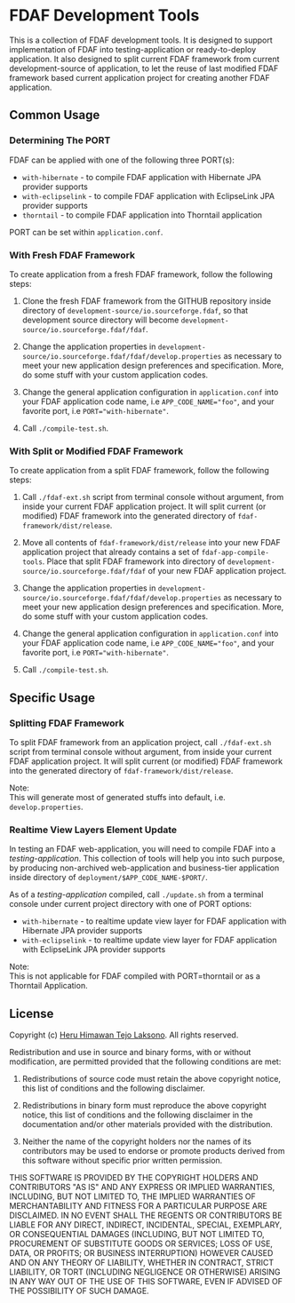 FDAF Development Tools
======================

This is a collection of FDAF development tools. It is designed to support
implementation of FDAF into testing-application or ready-to-deploy
application. It also designed to split current FDAF framework from current
development-source of application, to let the reuse of last modified FDAF
framework based current application project for creating another FDAF
application.

## Common Usage

### Determining The PORT

FDAF can be applied with one of the following three PORT(s):

  - `with-hibernate` - to compile FDAF application with Hibernate JPA provider supports
  - `with-eclipselink` - to compile FDAF application with EclipseLink JPA provider supports
  - `thorntail` - to compile FDAF application into Thorntail application

PORT can be set within `application.conf`.

### With Fresh FDAF Framework

To create application from a fresh FDAF framework, follow the following steps:

1. Clone the fresh FDAF framework from the GITHUB repository inside directory
of `development-source/io.sourceforge.fdaf`, so that development source
directory will become `development-source/io.sourceforge.fdaf/fdaf`.

2. Change the application properties in `development-source/io.sourceforge.fdaf/fdaf/develop.properties`
as necessary to meet your new application design preferences and specification.
More, do some stuff with your custom application codes.

3. Change the general application configuration in `application.conf` into
your FDAF application code name, i.e `APP_CODE_NAME="foo"`, and your favorite port,
i.e `PORT="with-hibernate"`.

4. Call `./compile-test.sh`.
  
### With Split or Modified FDAF Framework

To create application from a split FDAF framework, follow the following steps:

1. Call `./fdaf-ext.sh` script from terminal console without argument, from
inside your current FDAF application project. It will split current (or
modified) FDAF framework into the generated directory of `fdaf-framework/dist/release`.

2. Move all contents of `fdaf-framework/dist/release` into your new FDAF
application project that already contains a set of `fdaf-app-compile-tools`.
Place that split FDAF framework into directory of `development-source/io.sourceforge.fdaf/fdaf`
of your new FDAF application project.

3. Change the application properties in `development-source/io.sourceforge.fdaf/fdaf/develop.properties`
as necessary to meet your new application design preferences and specification.
More, do some stuff with your custom application codes.

4. Change the general application configuration in `application.conf` into
your FDAF application code name, i.e `APP_CODE_NAME="foo"`, and your favorite port,
i.e `PORT="with-hibernate"`.

5. Call `./compile-test.sh`.

## Specific Usage

### Splitting FDAF Framework

To split FDAF framework from an application project, call `./fdaf-ext.sh`
script from terminal console without argument, from inside your current FDAF
application project. It will split current (or modified) FDAF framework into
the generated directory of `fdaf-framework/dist/release`.

Note:  
This will generate most of generated stuffs into default, i.e.
`develop.properties`.

### Realtime View Layers Element Update

In testing an FDAF web-application, you will need to compile FDAF into a
_testing-application_. This collection of tools will help you into such
purpose, by producing non-archived web-application and business-tier
application inside directory of `deployment/$APP_CODE_NAME-$PORT/`.

As of a _testing-application_ compiled, call `./update.sh` from a terminal
console under current project directory with one of PORT options:

  - `with-hibernate` - to realtime update view layer for FDAF application with Hibernate JPA provider supports
  - `with-eclipselink` - to realtime update view layer for FDAF application with EclipseLink JPA provider supports
  
Note:  
This is not applicable for FDAF compiled with PORT=thorntail or as a Thorntail Application.

## License

Copyright (c) [Heru Himawan Tejo Laksono](https://github.com/heru-himawan-tl).
All rights reserved.

Redistribution and use in source and binary forms, with or without
modification, are permitted provided that the following conditions are met:

1. Redistributions of source code must retain the above copyright notice,
   this list of conditions and the following disclaimer.

2. Redistributions in binary form must reproduce the above copyright notice,
   this list of conditions and the following disclaimer in the documentation
   and/or other materials provided with the distribution.

3. Neither the name of the copyright holders nor the names of its
   contributors may be used to endorse or promote products derived from this
   software without specific prior written permission.

THIS SOFTWARE IS PROVIDED BY THE COPYRIGHT HOLDERS AND CONTRIBUTORS "AS IS"
AND ANY EXPRESS OR IMPLIED WARRANTIES, INCLUDING, BUT NOT LIMITED TO, THE
IMPLIED WARRANTIES OF MERCHANTABILITY AND FITNESS FOR A PARTICULAR PURPOSE
ARE DISCLAIMED. IN NO EVENT SHALL THE REGENTS OR CONTRIBUTORS BE LIABLE FOR
ANY DIRECT, INDIRECT, INCIDENTAL, SPECIAL, EXEMPLARY, OR CONSEQUENTIAL
DAMAGES (INCLUDING, BUT NOT LIMITED TO, PROCUREMENT OF SUBSTITUTE GOODS OR
SERVICES; LOSS OF USE, DATA, OR PROFITS; OR BUSINESS INTERRUPTION) HOWEVER
CAUSED AND ON ANY THEORY OF LIABILITY, WHETHER IN CONTRACT, STRICT LIABILITY,
OR TORT (INCLUDING NEGLIGENCE OR OTHERWISE) ARISING IN ANY WAY OUT OF THE
USE OF THIS SOFTWARE, EVEN IF ADVISED OF THE POSSIBILITY OF SUCH DAMAGE.




  
  
